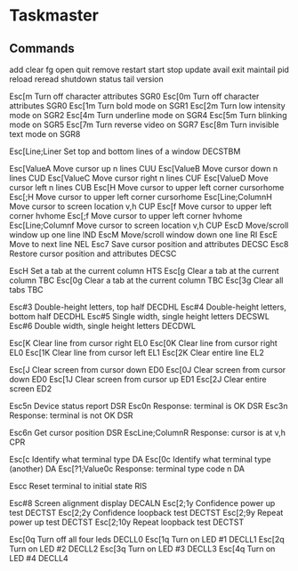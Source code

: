 # Taskmaster

## Commands
add    clear  fg        open  quit    remove  restart   start   stop  update
avail  exit   maintail  pid   reload  reread  shutdown  status  tail  version



Esc[m	Turn off character attributes	SGR0
Esc[0m	Turn off character attributes	SGR0
Esc[1m	Turn bold mode on	SGR1
Esc[2m	Turn low intensity mode on	SGR2
Esc[4m	Turn underline mode on	SGR4
Esc[5m	Turn blinking mode on	SGR5
Esc[7m	Turn reverse video on	SGR7
Esc[8m	Turn invisible text mode on	SGR8

Esc[Line;Liner	Set top and bottom lines of a window	DECSTBM

Esc[ValueA	Move cursor up n lines	CUU
Esc[ValueB	Move cursor down n lines	CUD
Esc[ValueC	Move cursor right n lines	CUF
Esc[ValueD	Move cursor left n lines	CUB
Esc[H	Move cursor to upper left corner	cursorhome
Esc[;H	Move cursor to upper left corner	cursorhome
Esc[Line;ColumnH	Move cursor to screen location v,h	CUP
Esc[f	Move cursor to upper left corner	hvhome
Esc[;f	Move cursor to upper left corner	hvhome
Esc[Line;Columnf	Move cursor to screen location v,h	CUP
EscD	Move/scroll window up one line	IND
EscM	Move/scroll window down one line	RI
EscE	Move to next line	NEL
Esc7	Save cursor position and attributes	DECSC
Esc8	Restore cursor position and attributes	DECSC

EscH	Set a tab at the current column	HTS
Esc[g	Clear a tab at the current column	TBC
Esc[0g	Clear a tab at the current column	TBC
Esc[3g	Clear all tabs	TBC

Esc#3	Double-height letters, top half	DECDHL
Esc#4	Double-height letters, bottom half	DECDHL
Esc#5	Single width, single height letters	DECSWL
Esc#6	Double width, single height letters	DECDWL

Esc[K	Clear line from cursor right	EL0
Esc[0K	Clear line from cursor right	EL0
Esc[1K	Clear line from cursor left	EL1
Esc[2K	Clear entire line	EL2

Esc[J	Clear screen from cursor down	ED0
Esc[0J	Clear screen from cursor down	ED0
Esc[1J	Clear screen from cursor up	ED1
Esc[2J	Clear entire screen	ED2

Esc5n	Device status report	DSR
Esc0n	Response: terminal is OK	DSR
Esc3n	Response: terminal is not OK	DSR

Esc6n	Get cursor position	DSR
EscLine;ColumnR	Response: cursor is at v,h	CPR

Esc[c	Identify what terminal type	DA
Esc[0c	Identify what terminal type (another)	DA
Esc[?1;Value0c	Response: terminal type code n	DA

Escc	Reset terminal to initial state	RIS

Esc#8	Screen alignment display	DECALN
Esc[2;1y	Confidence power up test	DECTST
Esc[2;2y	Confidence loopback test	DECTST
Esc[2;9y	Repeat power up test	DECTST
Esc[2;10y	Repeat loopback test	DECTST

Esc[0q	Turn off all four leds	DECLL0
Esc[1q	Turn on LED #1	DECLL1
Esc[2q	Turn on LED #2	DECLL2
Esc[3q	Turn on LED #3	DECLL3
Esc[4q	Turn on LED #4	DECLL4
